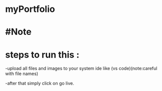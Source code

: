 # myPortfolio
#Note
==============
steps to run this :
==================
-upload all files and images  to your system ide like (vs code)(note:careful with file names)

-after that simply click on go live.
